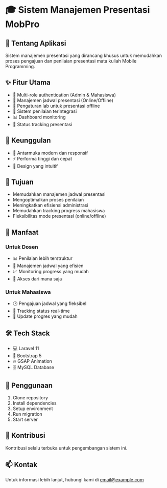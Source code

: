 # 🎓 Sistem Manajemen Presentasi MobPro

## 📱 Tentang Aplikasi
Sistem manajemen presentasi yang dirancang khusus untuk memudahkan proses pengajuan dan penilaian presentasi mata kuliah Mobile Programming.

## ✨ Fitur Utama
- 🔐 Multi-role authentication (Admin & Mahasiswa)
- 📅 Manajemen jadwal presentasi (Online/Offline)
- 🏢 Pengaturan lab untuk presentasi offline
- 🎯 Sistem penilaian terintegrasi
- 📊 Dashboard monitoring
- 🔄 Status tracking presentasi

## 💪 Keunggulan
- 🚀 Antarmuka modern dan responsif
- ⚡ Performa tinggi dan cepat
- 🎨 Design yang intuitif

## 🎯 Tujuan
- Memudahkan manajemen jadwal presentasi
- Mengoptimalkan proses penilaian
- Meningkatkan efisiensi administrasi
- Memudahkan tracking progress mahasiswa
- Fleksibilitas mode presentasi (online/offline)

## 🌟 Manfaat
### Untuk Dosen
- 📊 Penilaian lebih terstruktur
- 📅 Manajemen jadwal yang efisien
- 📈 Monitoring progress yang mudah
- 📱 Akses dari mana saja

### Untuk Mahasiswa
- 🕒 Pengajuan jadwal yang fleksibel
- 📱 Tracking status real-time
- 🔄 Update progres yang mudah

## 🛠️ Tech Stack
- 💻 Laravel 11
- 🎨 Bootstrap 5
- 🔥 GSAP Animation
- 🗄️ MySQL Database

## 📝 Penggunaan
1. Clone repository
2. Install dependencies
3. Setup environment
4. Run migration
5. Start server

## 🤝 Kontribusi
Kontribusi selalu terbuka untuk pengembangan sistem ini.

## 📫 Kontak
Untuk informasi lebih lanjut, hubungi kami di email@example.com